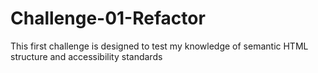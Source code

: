 # Challenge-01-Refactor
This first challenge is designed to test my knowledge of semantic HTML structure and accessibility standards
